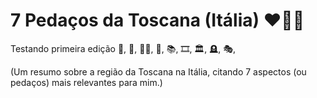 # 7 Pedaços da Toscana (Itália) ❤️🤍:green_heart:

Testando primeira edição 🍕, 🎵, 👩‍🍳, 🎨, 📚, 🎞️, 🏛️, 🪦, 🎭, 






(Um resumo sobre a região da Toscana na Itália, citando 7 aspectos (ou pedaços) mais relevantes para mim.)
